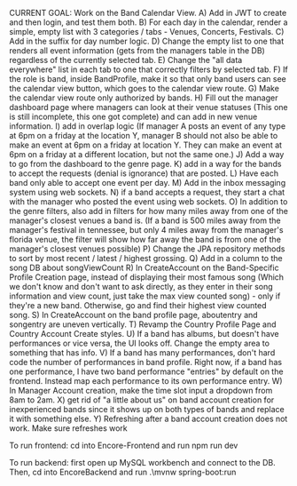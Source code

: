 CURRENT GOAL: Work on the Band Calendar View.
                A) Add in JWT to create and then login, and test them both.
                B) For each day in the calendar, render a simple, empty list with 3 categories / tabs - Venues, Concerts, Festivals.
                C) Add in the suffix for day number logic.
                D) Change the empty list to one that renders all event information (gets from the managers table in the DB) regardless of the currently selected tab.
                E) Change the "all data everywhere" list in each tab to one that correctly filters by selected tab. 
                F) If the role is band, inside BandProfile, make it so that only band users can see the calendar view button, which goes to the calendar view route. 
                G) Make the calendar view route only authorized by bands.
                H) Fill out the manager dashboard page where managers can look at their venue statuses (This one is still incomplete, this one got complete) and can add in new venue information.
                I) add in overlap logic (If manager A posts an event of any type at 6pm on a friday at the location Y, manager B should not also be able to make an event at 6pm on a friday at location Y. They can make an event at 6pm on a friday at a different location, but not the same one.)
                J) Add a way to go from the dashboard to the genre page.
                K) add in a way for the bands to accept the requests (denial is ignorance) that are posted.
                L) Have each band only able to accept one event per day. 
                M) Add in the inbox messaging system using web sockets.
                N) if a band accepts a request, they start a chat with the manager who posted the event using web sockets.
                O) In addition to the genre filters, also add in filters for how many miles away from one of the manager's closest venues a band is. (If a band is 500 miles away from the manager's festival in tennessee, but only 4 miles away from the manager's florida venue, the filter will show how far away the band is from one of the manager's closest venues possible)
                P) Change the JPA repository methods to sort by most recent / latest / highest grossing.
                Q) Add in a column to the song DB about songViewCount
                R) In CreateAccount on the Band-Specific Profile Creation page, instead of displaying their most famous song (Which we don't know and don't want to ask directly, as they enter in their song information and view count, just take the max view counted song) - only if they're a new band. Otherwise, go and find their highest view counted song.
                S) In CreateAccount on the band profile page, aboutentry and songentry are uneven vertically.
                T) Revamp the Country Profile Page and Country Account Create styles.
                U) If a band has albums, but doesn't have performances or vice versa, the UI looks off. Change the empty area to something that has info.
                V) If a band has many performances, don't hard code the number of performances in band profile. Right now, if a band has one performance, I have two band performance "entries" by default on the frontend. Instead map each performance to its own performance entry.
                W) In Manager Account creation, make the time slot input a dropdown from 8am to 2am.
                X) get rid of "a little about us" on band account creation for inexperienced bands since it shows up on both types of bands and replace it with something else.
                Y) Refreshing after a band account creation does not work. Make sure refreshes work

To run frontend:
cd into Encore-Frontend and run npm run dev

To run backend:
first open up MySQL workbench and connect to the DB. 
Then, cd into EncoreBackend and run .\mvnw spring-boot:run